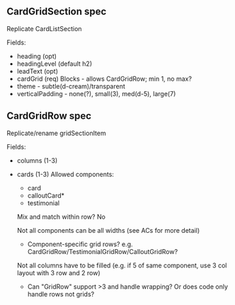 ## CardGridSection spec
Replicate CardListSection

Fields:
- heading (opt)
- headingLevel (default h2)
- leadText (opt)
- cardGrid (req)
  Blocks - allows CardGridRow; min 1, no max?
- theme - subtle(d-cream)/transparent
- verticalPadding - none(?), small(3), med(d-5), large(7)


## CardGridRow spec 
Replicate/rename gridSectionItem

Fields:
- columns (1-3)
- cards (1-3)
	Allowed components:
	- card
	- calloutCard*
	- testimonial

	Mix and match within row?
		No

	Not all components can be all widths (see ACs for more detail)
	- Component-specific grid rows? e.g. CardGridRow/TestimonialGridRow/CalloutGridRow?

	Not all columns have to be filled (e.g. if 5 of same component, use 3 col layout with 3 row and 2 row)
	- Can "GridRow" support >3 and handle wrapping? Or does code only handle rows not grids?

